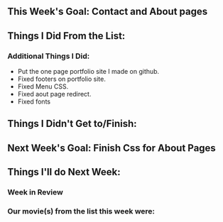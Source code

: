 ## This Week's Goal: Contact and About pages

## Things I Did From the List:

### Additional Things I Did:

- Put the one page portfolio site I made on github.
- Fixed footers on portfolio site.
- Fixed Menu CSS.
- Fixed aout page redirect.
- Fixed fonts

## Things I Didn't Get to/Finish:

## Next Week's Goal: Finish Css for About Pages

## Things I'll do Next Week:

### Week in Review

### Our movie(s) from the list this week were: